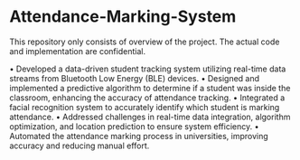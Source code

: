 # Attendance-Marking-System
This repository only consists of overview of the project. The actual code and implementation are confidential.


• Developed a data-driven student tracking system utilizing real-time data streams from Bluetooth Low Energy
(BLE) devices.
• Designed and implemented a predictive algorithm to determine if a student was inside the classroom,
enhancing the accuracy of attendance tracking.
• Integrated a facial recognition system to accurately identify which student is marking attendance.
• Addressed challenges in real-time data integration, algorithm optimization, and location prediction to ensure
system efficiency.
• Automated the attendance marking process in universities, improving accuracy and reducing manual effort.
